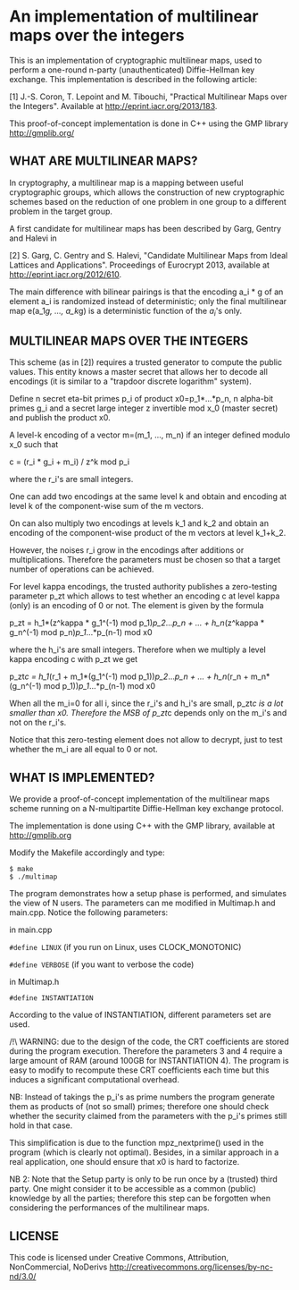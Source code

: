 An implementation of multilinear maps over the integers
=======================================================

This is an implementation of cryptographic multilinear maps, used to perform a
one-round n-party (unauthenticated) Diffie-Hellman key exchange. This
implementation is described in the following article:

[1] J.-S. Coron, T. Lepoint and M. Tibouchi, "Practical Multilinear Maps over
the Integers". Available at http://eprint.iacr.org/2013/183.

This proof-of-concept implementation is done in C++ using the GMP library
http://gmplib.org/


WHAT ARE MULTILINEAR MAPS?
--------------------------

In cryptography, a multilinear map is a mapping between useful cryptographic
groups, which allows the construction of new cryptographic schemes based on
the reduction of one problem in one group to a different problem in the target
group.

A first candidate for multilinear maps has been described by Garg, Gentry and
Halevi in

[2] S. Garg, C. Gentry and S. Halevi, "Candidate Multilinear Maps from Ideal
Lattices and Applications". Proceedings of Eurocrypt 2013, available at
http://eprint.iacr.org/2012/610.

The main difference with bilinear pairings is that the encoding a_i * g of an
element a_i is randomized instead of deterministic; only the final multilinear
map e(a_1*g, ..., a_k*g) is a deterministic function of the  $a_i$'s only.


MULTILINEAR MAPS OVER THE INTEGERS
----------------------------------

This scheme (as in [2]) requires a trusted generator to compute the public
values. This entity knows a master secret that allows her to decode all
encodings (it is similar to a "trapdoor discrete logarithm" system).

Define n secret eta-bit primes p_i of product x0=p_1*...*p_n, n alpha-bit
primes g_i and a secret large integer z invertible mod x_0 (master secret) and
publish the product x0.

A level-k encoding of a vector m=(m_1, ..., m_n) if an integer defined modulo
x_0 such that

c = (r_i * g_i + m_i) / z^k    mod p_i

where the r_i's are small integers.

One can add two encodings at the same level k and obtain and encoding at level
k of the component-wise sum of the m vectors.

On can also multiply two encodings at levels k_1 and k_2 and obtain an
encoding of the component-wise product of the m vectors at level k_1+k_2.

However, the noises r_i grow in the encodings after additions or
multiplications. Therefore the parameters must be chosen so that a target
number of operations can be achieved.

For level kappa encodings, the trusted authority publishes a zero-testing
parameter p_zt which allows to test whether an encoding c at level kappa (only)
is an encoding of 0 or not. The element is given by the formula

p_zt = 	h_1*(z^kappa * g_1^(-1) mod p_1)*p_2*...*p_n + ... 
		+ h_n*(z^kappa * g_n^(-1) mod p_n)*p_1*...*p_(n-1) mod x0

where the h_i's are small integers. Therefore when we multiply a level kappa
encoding c with p_zt we get

p_zt*c = 	h_1*(r_1 + m_1*(g_1^(-1) mod p_1))*p_2*...*p_n + ... 
			+ h_n*(r_n + m_n*(g_n^(-1) mod p_1))*p_1*...*p_(n-1) mod x0

When all the m_i=0 for all i, since the r_i's and h_i's are small, p_zt*c is a
lot smaller than x0. Therefore the MSB of p_zt*c depends only on the m_i's and
not on the r_i's.

Notice that this zero-testing element does not allow to decrypt, just to test
whether the m_i are all equal to 0 or not.


WHAT IS IMPLEMENTED?
--------------------

We provide a proof-of-concept implementation of the multilinear maps scheme
running on a N-multipartite Diffie-Hellman key exchange protocol.

The implementation is done using C++ with the GMP library, available at
http://gmplib.org

Modify the Makefile accordingly and type:

```
$ make
$ ./multimap
```

The program demonstrates how a setup phase is performed, and simulates the
view of N users. The parameters can me modified in Multimap.h and main.cpp.
Notice the following parameters:

in main.cpp

```#define LINUX```
(if you run on Linux, uses CLOCK_MONOTONIC)

```#define VERBOSE```
(if you want to verbose the code)

in Multimap.h

```#define INSTANTIATION```

According to the value of INSTANTIATION, different parameters set are used.

/!\ WARNING: due to the design of the code, the CRT coefficients are stored
during the program execution. Therefore the parameters 3 and 4 require a large
amount of RAM (around 100GB for INSTANTIATION 4). The program is easy to
modify to recompute these CRT coefficients each time but this induces a
significant computational overhead.

NB: Instead of takings the p_i's as prime numbers the program generate them as
products of (not so small) primes; therefore one should check whether the
security claimed from the parameters with the p_i's primes still hold in that
case.

This simplification is due to the function mpz_nextprime() used in the program
(which is clearly not optimal). Besides, in a similar approach in a real
application, one should ensure that x0 is hard to factorize.

NB 2: Note that the Setup party is only to be run once by a (trusted) third
party. One might consider it to be accessible as a common (public) knowledge
by all the parties; therefore this step can be forgotten when considering the
performances of the multilinear maps.

LICENSE
-------

This code is licensed under Creative Commons, Attribution, NonCommercial, 
NoDerivs http://creativecommons.org/licenses/by-nc-nd/3.0/


